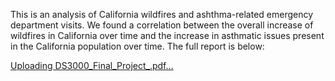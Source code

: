 This is an analysis of California wildfires and ashthma-related emergency department visits. We found a correlation between the overall increase of wildfires in California over time and
the increase in asthmatic issues present in the California population over time. The full report is below:


[Uploading DS3000_Final_Project_.pdf…]()
